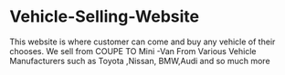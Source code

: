 # Vehicle-Selling-Website
This website is  where customer can come and buy any vehicle of their chooses. We sell from  COUPE TO Mini -Van From Various Vehicle Manufacturers such as Toyota ,Nissan, BMW,Audi and so much more
